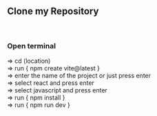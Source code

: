 <h2> Clone my Repository </h2>
<br>
<h3>Open terminal</h3>
<p>=> cd (location)<br>
  => run { npm create vite@latest } 
  <br>
  => enter the name of the project or just press enter 
  <br>
  => select react and press enter
  <br>
  => select javascript and press enter
  <br>
  => run { npm install } 
  <br>
  => run { npm run dev } </p>
  <br>

